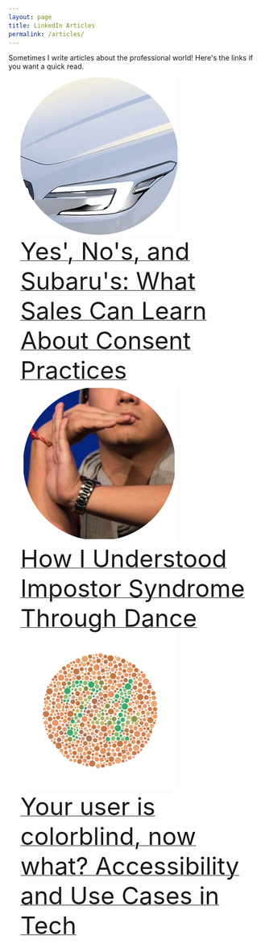 ```yaml
---
layout: page
title: LinkedIn Articles
permalink: /articles/
---
```


Sometimes I write articles about the professional world! Here's the links if you want a quick read.

<ul style="list-style: none;">
	<li>
		<img src="/resources/SubaruLogo.png" height="312" width="312">
		<a href="https://www.linkedin.com/pulse/yes-nos-subarus-what-sales-can-learn-consent-practices-matthew-bogert" style="float:right;"><font size="24">Yes'​, No's, and Subaru's: What Sales Can Learn About Consent Practices</font></a>
	</li>
	<br/>
	<li>
		<img src="/resources/DanceLogo.png" height="312" width="312">
		<a href="https://www.linkedin.com/pulse/how-i-understood-impostor-syndrome-through-dance-matthew-bogert" style="float:right;"><font size="24">How I Understood Impostor Syndrome Through Dance</font></a>
	</li>	
	<br/>	
	<li>
		<img src="/resources/ColorblindLogo.png" height="312" width="312">
		<a href="https://www.linkedin.com/pulse/your-user-colorblind-now-what-accessibility-use-cases-matthew-bogert" style="float:right;"><font size="24">Your user is colorblind, now what? Accessibility and Use Cases in Tech</font></a>
	</li>
	<br/>
</ul>
